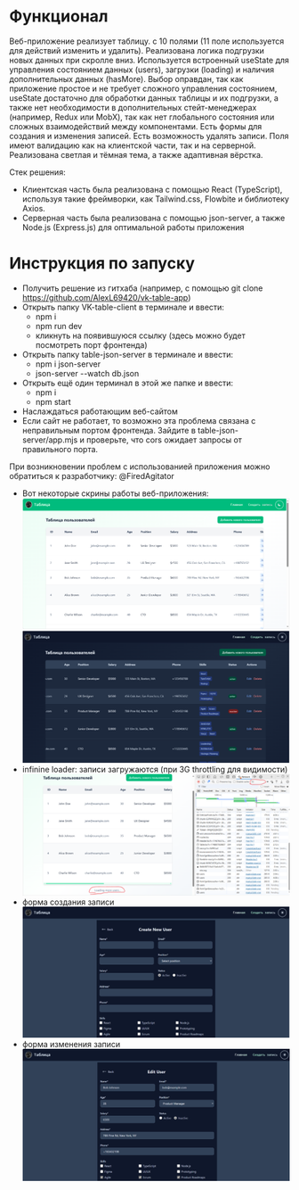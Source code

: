 # Функционал

Веб-приложение реализует таблицу. с 10 полями (11 поле используется для действий изменить и удалить). Реализована логика подгрузки новых данных при скролле вниз. Используется встроенный useState для управления состоянием данных (users), загрузки (loading) и наличия дополнительных данных (hasMore). Выбор оправдан, так как приложение простое и не требует сложного управления состоянием, useState достаточно для обработки данных таблицы и их подгрузки, а также нет необходимости в дополнительных стейт-менеджерах (например, Redux или MobX), так как нет глобального состояния или сложных взаимодействий между компонентами. Есть формы для создания и изменения записей. Есть возможность удалять записи. Поля имеют валидацию как на клиентской части, так и на серверной. Реализована светлая и тёмная тема, а также адаптивная вёрстка.

Стек решения:

- Клиентская часть была реализована с помощью React (TypeScript), используя такие фреймворки, как Tailwind.css, Flowbite и библиотеку Axios.
- Серверная часть была реализована с помощью json-server, а также Node.js (Express.js) для оптимальной работы приложения

# Инструкция по запуску

- Получить решение из гитхаба (например, с помощью git clone https://github.com/AlexL69420/vk-table-app)
- Открыть папку VK-table-client в терминале и ввести:
  - npm i
  - npm run dev
  - кликнуть на появившуюся ссылку (здесь можно будет посмотреть порт фронтенда)
- Открыть папку table-json-server в терминале и ввести:
  - npm i json-server
  - json-server --watch db.json
- Открыть ещё один терминал в этой же папке и ввести:
  - npm i
  - npm start
- Наслаждаться работающим веб-сайтом
- Если сайт не работает, то возможно эта проблема связана с неправильным портом фронтенда. Зайдите в table-json-server/app.mjs и проверьте, что cors ожидает запросы от правильного порта.

При возникновении проблем с использованией приложения можно обратиться к разработчику: @FiredAgitator

- Вот некоторые скрины работы веб-приложения:
  ![screens1](image-1.png)
  ![screens2](image-2.png)
- infinine loader: записи загружаются (при 3G throttling для видимости)
  ![screens3](image.png)
- форма создания записи
  ![screens4](image-3.png)
- форма изменения записи
  ![screens5](image-4.png)
